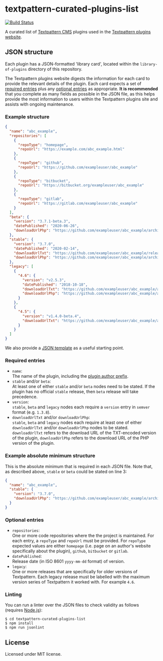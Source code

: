 # textpattern-curated-plugins-list

[![Build Status](https://travis-ci.com/textpattern/textpattern-curated-plugins-list.svg?branch=master)](https://travis-ci.com/textpattern/textpattern-curated-plugins-list)

A curated list of [Textpattern CMS](https://textpattern.com) plugins used in the [Textpattern plugins website](https://github.com/textpattern/textpattern-plugins-website).

## JSON structure

Each plugin has a JSON-formatted 'library card', located within the `library-of-plugins` directory of this repository.

The Textpattern plugins website digests the information for each card to provide the relevant details of the plugin. Each card expects a set of [required entries](#required-entries) plus any [optional entries](#optional-entries) as appropriate. **It is recommended** that you complete as many fields as possible in the JSON file, as this helps provide the most information to users within the Textpattern plugins site and assists with ongoing maintenance.

### Example structure

```JSON
{
  "name": "abc_example",
  "repositories": [
    {
      "repoType": "homepage",
      "repoUrl": "https://example.com/abc_example.html"
    },
    {
      "repoType": "github",
      "repoUrl": "https://github.com/exampleuser/abc_example"
    },
    {
      "repoType": "bitbucket",
      "repoUrl": "https://bitbucket.org/exampleuser/abc_example"
    },
    {
      "repoType": "gitlab",
      "repoUrl": "https://gitlab.com/exampleuser/abc_example"
    }
  ],
  "beta": {
    "version": "3.7.1-beta.3",
    "datePublished": "2020-06-26",
    "downloadUrlPhp": "https://github.com/exampleuser/abc_example/archive/3.7.1-beta.3.zip"
  },
  "stable": {
    "version": "3.7.0",
    "datePublished": "2020-02-14",
    "downloadUrlTxt": "https://github.com/exampleuser/abc_example/releases/download/3.7.0/abc_example_v3.7.0.txt",
    "downloadUrlPhp": "https://github.com/exampleuser/abc_example/archive/3.7.0.zip"
  },
  "legacy": [
    {
      "4.6": {
        "version": "v2.5.3",
        "datePublished": "2018-10-18",
        "downloadUrlTxt": "https://github.com/exampleuser/abc_example/archive/v2.5.3.txt",
        "downloadUrlPhp": "https://github.com/exampleuser/abc_example/archive/v2.5.3.tar.gz"
      }
    },
    {
      "4.5": {
        "version": "v1.4.0-beta.4",
        "downloadUrlTxt": "https://github.com/exampleuser/abc_example/archive/v1.4.0-beta.4_zip.txt"
      }
    }
  ]
}
```

We also provide a [JSON template](https://raw.githubusercontent.com/textpattern/textpattern-curated-plugins-list/master/template.json) as a useful starting point.

### Required entries

* `name`:\
  The name of the plugin, including the [plugin author prefix](https://docs.textpattern.com/brand/author-prefixes-and-registration).
* `stable` and/or `beta`:\
  At least one of either `stable` and/or `beta` nodes need to be stated. If the plugin has no official `stable` release, then `beta` release will take precedence.
* `version`:\
  `stable`, `beta` and `legacy` nodes each require a `version` entry in `semver` format (e.g. `1.3.8`).
* `downloadUrlTxt` and/or `downloadUrlPhp`:\
  `stable`, `beta` and `legacy` nodes each require at least one of either `downloadUrlTxt` and/or `downloadUrlPhp` nodes to be stated. `downloadUrlTxt` refers to the download URL of the TXT-encoded version of the plugin, `downloadUrlPhp` refers to the download URL of the PHP version of the plugin.


### Example absolute minimum structure

This is the absolute minimum that is required in each JSON file. Note that, as described above, `stable` or `beta` could be stated on line 3:

```JSON
{
  "name": "abc_example",
  "stable": {
    "version": "3.7.0",
    "downloadUrlPhp": "https://github.com/exampleuser/abc_example/archive/3.7.0.zip"
  }
}
```

### Optional entries

* `repositories`:\
  One or more code repositories where the the project is maintained. For each entry, a `repoType` and `repoUrl` must be provided. For `repoType` expected values are either `homepage` (i.e. page on an author's website specifically about the plugin), `github`, `bitbucket` or `gitlab`.
* `datePublished`:\
  Release date (in ISO 8601 `yyyy-mm-dd` format) of version.
* `legacy`:\
  One or more releases that are specifically for older versions of Textpattern. Each legacy release must be labelled with the maximum version series of Textpattern it worked with. For example `4.6`.

### Linting

You can run a linter over the JSON files to check validity as follows (requires [Node.js](https://nodejs.org/)):

```ShellSession
$ cd textpattern-curated-plugins-list
$ npm install
$ npm run jsonlint
```

## License

Licensed under MIT license.
